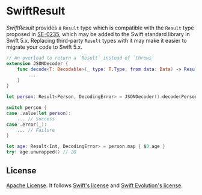 # SwiftResult

_SwiftResult_ provides a `Result` type which is compatible with the `Result` type proposed in [SE-0235](https://github.com/apple/swift-evolution/blob/master/proposals/0235-add-result.md), which may be added to the Swift standard library in Swift 5.x. Replacing third-party `Result` types with it may make it easier to migrate your code to Swift 5.x.

```swift
// An overload to return a `Result` instead of `throws`
extension JSONDecoder {
    func decode<T: Decodable>(_ type: T.Type, from data: Data) -> Result<T, DecodingError> {
        ...
    }
}

let person: Result<Person, DecodingError> = JSONDecoder().decode(Person.self, from: json.data(using: .utf8)!)

switch person {
case .value(let person):
    ... // Success
case .error(_):
    ... // Failure
}

let age: Result<Int, DecodingError> = person.map { $0.age }
try! age.unwrapped() // 28
```

## License

[Apache License](LICENSE.txt). It follows [Swift's license](https://github.com/apple/swift/blob/master/LICENSE.txt) and [Swift Evolution's license](https://github.com/apple/swift-evolution/blob/master/LICENSE.txt).
